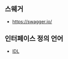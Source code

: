 ## 스웨거
- https://swagger.io/

## 인터페이스 정의 언어
- [IDL](https://developer.mozilla.org/ko/docs/Glossary/IDL)